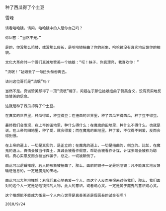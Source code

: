 种了西瓜得了个土豆

雪峰


    请看哈哈镜，请问，哈哈镜中的人是你自己吗？

    你回答：“当然不是。”

    是的，你没那么粗矮，或没那么瘦长，是哈哈镜扭曲了你的形象，哈哈镜没有真实地反馈你的相貌。

    文化大革命时一个哥们真诚地赞美一个姑娘：“哎！妹子，你真漂亮，我喜欢你！”

    “流氓！”姑娘丢了一句扭头匆匆离去。

    请问这位哥们是“流氓”吗？

    当然不是。真诚赞美却得了一顶“流氓”帽子，问题在于那位姑娘扭曲了赞美含义，没有真实地反馈赞美的信息。

    这就是种了西瓜却得了个土豆。

    在真实的世界里，种瓜得瓜，种豆得豆；在扭曲的世界里，种了西瓜不得西瓜，种了豆不得豆。

    最终我们会发现，在上帝的田地里，种什么得什么；在魔鬼的田地里，种什么不得什么。也就是说，在上帝的田地里，种了爱，就会得爱；而在魔鬼的田地里，种了爱，不仅得不到爱，反而会得到恨。

    在上帝的道上，一切是真实的，是正立的；在魔鬼的道上，一切是扭曲的，倒立的。比如，在魔鬼的道上，真情会被当作粪土，真诚会被看作假意，帮助会被看作计谋，计谋多端会被称为聪明，真心实意反而会被当作骗子，总之，一切被颠倒了。

    由此可以逻辑推理，若人的形象被扭曲了，那么，面前的镜子一定是哈哈镜；凡不能真实地反馈输进信息的，一定是魔鬼的田地。

    由此可以大胆地推想：若我们真心地去爱一个人，而这个人反而用恨来对待我们，那么，我们面对的这个人一定是哈哈镜式的人物，此人的意识，或者说心灵，一定是属于魔鬼的意识或心灵。

    这个推想能不能成为衡量一个人内心世界是真善美还是假恶丑的试金石呢？

    2010/9/24



